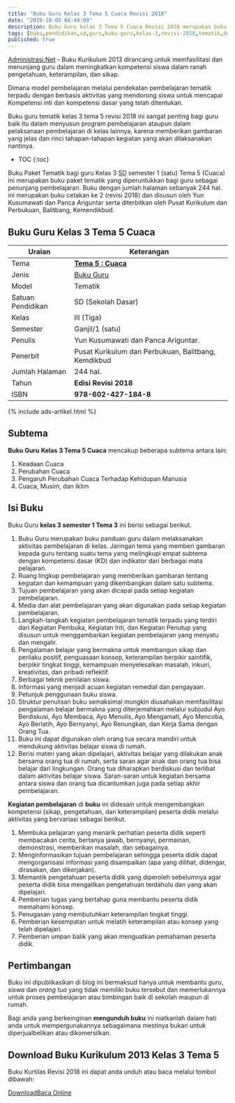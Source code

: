 ```yaml
---
title: "Buku Guru Kelas 3 Tema 5 Cuaca Revisi 2018"
date: "2019-10-05 04:49:09"
description: Buku Guru kelas 3 Tema 5 Cuaca Revisi 2018 merupakan buku paket tematik kurikulum 2013 revisi 2018 terdiri dari 4 subTema 1. Keadaan Cuaca, 2. Perubahan Cuaca, 3. Pengaruh Perubahan Cuaca Terhadap Kehidupan Manusia, 4. Cuaca, Musim, dan Iklim.
tags: [buku,pendidikan,sd,guru,buku-guru,kelas-3,revisi-2018,tematik,download]
published: true
---
```


[Administrasi.Net](/ "Administrasi.Net") - Buku Kurikulum 2013 dirancang untuk memfasilitasi dan menunjang guru dalam meningkatkan kompetensi siswa dalam ranah pengetahuan, keterampilan, dan sikap. 

Dimana model pembelajaran melalui pendekatan pembelajaran tematik terpadu dengan berbasis aktivitas yang mendorong siswa untuk mencapai Kompetensi inti dan kompetensi dasar yang telah ditentukan.

Buku guru tematik kelas 3 tema 5 revisi 2018 ini sangat penting bagi guru baik itu dalam menyusun program pembelajaran ataupun dalam pelaksanaan pembelajaran di kelas lainnya, karena memberikan gambaran yang jelas dan rinci tahapan-tahapan kegiatan yang akan dilaksanakan nantinya.

* TOC
{:toc}

<script type="application/ld+json">
{
  "@context":"http://schema.org",
  "@type":"Book",
  "name" : "{{ page.title }}",
  "author": {
    "@type":"Person",
    "name":"Yun Kusumawati dan Panca Ariguntar."
  },
  "url" : "{{ site.url }}{{ page.url }}",
  "workExample" : [{
    "@type": "Book",
    "isbn": "978-602-427-184-8",
    "bookEdition": "Revisi 2018",
    "bookFormat": "http://schema.org/Hardcover",
    "potentialAction":{
    "@type":"ReadAction",
    "target":
      {
        "@type":"EntryPoint",
        "urlTemplate":"{{ site.url }}{{ page.url }}",
        "actionPlatform":[
          "http://schema.org/DesktopWebPlatform",
          "http://schema.org/IOSPlatform",
          "http://schema.org/AndroidPlatform"
        ]
      }
      }
    }
    ]
    }
 
</script>

Buku Paket Tematik bagi guru Kelas 3 <abbr title="Sekolah Dasar">SD</abbr> semester 1 (satu) Tema 5 (Cuaca) ini merupakan buku paket tematik yang diperuntukkan bagi guru sebagai penunjang pembelajaran. Buku dengan jumlah halaman sebanyak 244 hal. ini merupakan buku cetakan ke 2 (revisi 2018) dan disusun oleh Yun Kusumawati dan Panca Ariguntar serta diterbitkan oleh Pusat Kurikulum dan Perbukuan, Balitbang, Kemendikbud. 

## Buku Guru Kelas 3 Tema 5 Cuaca

|Uraian|Keterangan|
| --- | --- |
|Tema|<a href="/bse/buku-guru-kelas-3-kurtilas-tema-5-revisi-2018" title="Buku Guru Kelas 3 semester 1 Tema 5 Cuaca K13 Revisi 2018"><strong>Tema 5 : Cuaca</strong></a>|
|Jenis|<a href="/bse" title="Buku Guru" target="_blank">Buku Guru</a>|
|Model|Tematik|
|Satuan Pendidikan|SD (Sekolah Dasar)|
Kelas|III (Tiga)|
|Semester|Ganjil/1 (satu)|
Penulis|Yun Kusumawati dan Panca Ariguntar.|
|Penerbit|Pusat Kurikulum dan Perbukuan, Balitbang, Kemdikbud|
|Jumlah Halaman|244 hal.|
|Tahun|<strong>Edisi Revisi 2018</strong>|
|ISBN|<strong>978-602-427-184-8</strong>|

{% include ads-artikel.html %}

## Subtema
<strong>Buku Guru</strong> <strong>Kelas 3 Tema 5 Cuaca</strong> mencakup beberapa subtema antara lain: 
1. Keadaan Cuaca
2. Perubahan Cuaca
3. Pengaruh Perubahan Cuaca Terhadap Kehidupan Manusia
4. Cuaca, Musim, dan Iklim

## Isi Buku
Buku Guru <b>kelas 3 semester 1 Tema 3</b> ini berisi sebagai berikut.
1. Buku Guru merupakan buku panduan guru dalam melaksanakan aktivitas pembelajaran di kelas. Jaringan tema yang memberi gambaran kepada guru tentang suatu tema yang melingkupi empat subtema dengan kompetensi dasar (KD) dan indikator dari berbagai mata pelajaran.
2. Ruang lingkup pembelajaran yang memberikan gambaran tentang kegiatan dan kemampuan yang dikembangkan dalam satu subtema.
3. Tujuan pembelajaran yang akan dicapai pada setiap kegiatan pembelajaran.
4. Media dan alat pembelajaran yang akan digunakan pada setiap kegiatan pembelajaran.
5. Langkah-langkah kegiatan pembelajaran tematik terpadu yang terdiri dari Kegiatan Pembuka, Kegiatan Inti, dan Kegiatan Penutup yang disusun untuk menggambarkan kegiatan pembelajaran yang menyatu dan mengalir.
6. Pengalaman belajar yang bermakna untuk membangun sikap dan perilaku positif, penguasaan konsep, keterampilan berpikir saintifik, berpikir tingkat tinggi, kemampuan menyelesaikan masalah, inkuiri, kreativitas, dan pribadi reflektif.
7. Berbagai teknik penilaian siswa.
8. Informasi yang menjadi acuan kegiatan remedial dan pengayaan.
9. Petunjuk penggunaan buku siswa.
10. Struktur penulisan buku semaksimal mungkin diusahakan memfasilitasi pengalaman belajar bermakna yang diterjemahkan melalui subjudul Ayo Berdiskusi, Ayo Membaca, Ayo Menulis, Ayo Mengamati, Ayo Mencoba, Ayo Berlatih, Ayo Bernyanyi, Ayo Renungkan, dan Kerja Sama dengan Orang Tua.
11. Buku ini dapat digunakan oleh orang tua secara mandiri untuk mendukung aktivitas belajar siswa di rumah.
12. Berisi materi yang akan dipelajari, aktivitas belajar yang dilakukan anak bersama orang tua di rumah, serta saran agar anak dan orang tua bisa belajar dari lingkungan. Orang tua diharapkan berdiskusi dan terlibat dalam aktivitas belajar siswa. Saran-saran untuk kegiatan bersama antara siswa dan orang tua dicantumkan juga pada setiap akhir pembelajaran.


<b>Kegiatan pembelajaran</b> di <b>buku</b> ini didesain untuk mengembangkan kompetensi (sikap, pengetahuan, dan keterampilan) peserta didik melalui aktivitas yang bervariasi sebagai berikut.
<ol><li>Membuka pelajaran yang menarik perhatian peserta didik seperti membacakan cerita, bertanya jawab, bernyanyi, permainan, demonstrasi, memberikan masalah, dan sebagainya.</li><li>Menginformasikan tujuan pembelajaran sehingga peserta didik dapat mengorganisasi informasi yang disampaikan (apa yang dilihat, didengar, dirasakan, dan dikerjakan).</li><li>Memantik pengetahuan peserta didik yang diperoleh sebelumnya agar peserta didik bisa mengaitkan pengetahuan terdahulu dan yang akan dipelajari.</li><li>Pemberian tugas yang bertahap guna membantu peserta didik memahami konsep.</li><li>Penugasan yang membutuhkan keterampilan tingkat tinggi.</li><li>Pemberian kesempatan untuk melatih keterampilan atau konsep yang telah dipelajari.</li><li>Pemberian umpan balik yang akan menguatkan pemahaman peserta didik.</li></ol>
  
## Pertimbangan
Buku ini dipublikasikan di blog ini bermaksud hanya untuk membantu _guru_, _siswa_ dan _orang tua_ yang tidak memiliki buku tersebut dan memerlukannya untuk proses pembelajaran atau bimbingan baik di sekolah maupun di rumah.

Bagi anda yang berkeinginan <b>mengunduh buku</b> ini niatkanlah dalam hati anda untuk mempergunakannya sebagaimana mestinya bukan untuk diperjualbelikan atau dikomersilkan.
  
## Download Buku Kurikulum 2013 Kelas 3 Tema 5 
Buku Kurtilas Revisi 2018 ini dapat anda unduh atau baca melalui tombol dibawah:
<p class="center"><a class="button download" href="https://docs.google.com/uc?export=download&id=1hMHVWf_9TxQ9MpdgHVu3d8e4Du-G6SxN" rel="nofollow" target="_blank" title="Download">Download</a><a class="button demo open-dialog" href="https://drive.google.com/file/d/1hMHVWf_9TxQ9MpdgHVu3d8e4Du-G6SxN/preview" Title="Baca Online" rel="nofollow">Baca Online</a></p>

